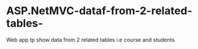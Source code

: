 # ASP.NetMVC-dataf-from-2-related-tables-
Web app tp show data from 2 related tables i.e course and students
